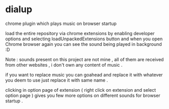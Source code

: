 # dialup
chrome plugin which plays music on browser startup

load the entire repository via chrome extensions by enabling developer options and selecting loadUnpackedExtensions button and when you open Chrome browser again you can see the sound being played in background :D 

Note : sounds present on this project are not mine , all of them are received from other websites , i don't own any content of music .

if you want to replace music you can goahead and replace it with whatever you deem to  use just replace it with same name .


clicking in option page of extension ( right click on extension and select option page ) gives you few more options on different sounds for browser startup .
